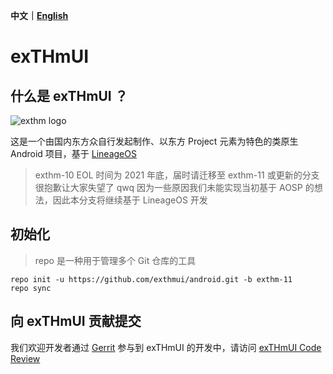 **中文｜[English](https://github.com/exthmui/android/blob/exthm-11/README_EN.md)**

# exTHmUI

## 什么是 exTHmUI ？

![exthm logo](https://i.niupic.com/images/2020/06/16/8gWB.png)

这是一个由国内东方众自行发起制作、以东方 Project 元素为特色的类原生 Android 项目，基于 [LineageOS](https://github.com/LineageOS)

> exthm-10 EOL 时间为 2021 年底，届时请迁移至 exthm-11 或更新的分支
> 很抱歉让大家失望了 qwq
> 因为一些原因我们未能实现当初基于 AOSP 的想法，因此本分支将继续基于 LineageOS 开发

## 初始化

> repo 是一种用于管理多个 Git 仓库的工具

```shell
repo init -u https://github.com/exthmui/android.git -b exthm-11
repo sync
```

## 向 exTHmUI 贡献提交

我们欢迎开发者通过 [Gerrit](https://www.gerritcodereview.com/) 参与到 exTHmUI 的开发中，请访问 [exTHmUI Code Review](https://review.exthmui.cn/)
